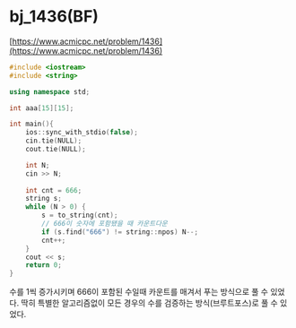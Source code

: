 # bj_1436(BF)

[https://www.acmicpc.net/problem/1436](https://www.acmicpc.net/problem/1436)

```cpp
#include <iostream>
#include <string>

using namespace std;

int aaa[15][15];

int main(){
	ios::sync_with_stdio(false);
	cin.tie(NULL);
	cout.tie(NULL);

	int N;
	cin >> N;
	
	int cnt = 666;
	string s;
	while (N > 0) {
		s = to_string(cnt);
		// 666이 숫자에 포함됐을 때 카운트다운
		if (s.find("666") != string::npos) N--;
		cnt++;
	}
	cout << s;
	return 0;
}
```

수를 1씩 증가시키며 666이 포함된 수일때 카운트를 매겨서 푸는 방식으로 풀 수 있었다. 딱히 특별한 알고리즘없이 모든 경우의 수를 검증하는 방식(브루트포스)로 풀 수 있었다.
